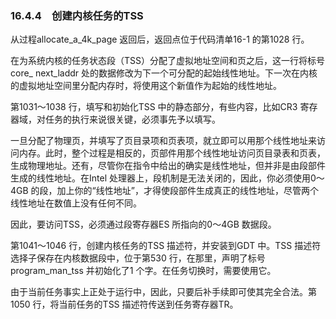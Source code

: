 ### 16.4.4　创建内核任务的TSS

从过程allocate_a_4k_page 返回后，返回点位于代码清单16-1 的第1028 行。

在为系统内核的任务状态段（TSS）分配了虚拟地址空间和页之后，这一行将标号core_ next_laddr 处的数据修改为下一个可分配的起始线性地址。下一次在内核的虚拟地址空间里分配内存时，将使用这个新值作为起始的线性地址。

第1031～1038 行，填写和初始化TSS 中的静态部分，有些内容，比如CR3 寄存器域，对任务的执行来说很关键，必须事先予以填写。

一旦分配了物理页，并填写了页目录项和页表项，就立即可以用那个线性地址来访问内存。此时，整个过程是相反的，页部件用那个线性地址访问页目录表和页表，生成物理地址。还有，尽管你在指令中给出的确实是线性地址，但并非是由段部件生成的线性地址。在Intel 处理器上，段机制是无法关闭的，因此，你必须使用0～4GB 的段，加上你的“线性地址”，才得使段部件生成真正的线性地址，尽管两个线性地址在数值上没有任何不同。

因此，要访问TSS，必须通过段寄存器ES 所指向的0～4GB 数据段。

第1041～1046 行，创建内核任务的TSS 描述符，并安装到GDT 中。TSS 描述符选择子保存在内核数据段中，位于第530 行，在那里，声明了标号program_man_tss 并初始化了1 个字。在任务切换时，需要使用它。

由于当前任务事实上正处于运行中，因此，只要后补手续即可使其完全合法。第1050 行，将当前任务的TSS 描述符传送到任务寄存器TR。